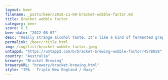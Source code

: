 ```yaml
---
layout: beer
filename: _posts/beer/2016-11-09-bracket-wobble-factor.md
title: Bracket wobble factor
category: beer
score: 8.5
beer-date: "2022-08-07"
desc: "Really strange alcohol taste. It’s like a kind of fermented grapefruit. It’s an intense beer that needs to be had slowly. But I’m very sad to see the end"
permalink: /beer/:title.html
img: /img/list/bracket-wobble-factor.jpeg
untappd: "https://untappd.com/b/bracket-brewing-wobble-factor/4578058"
country: "Australia"
brewery: "Bracket Brewing"
breweryURL: "brewery/bracket-brewing.html"
style: "IPA - Triple New England / Hazy"
---
```

